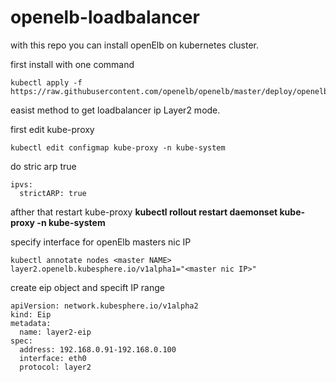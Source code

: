 # openelb-loadbalancer

with this repo you can install openElb on kubernetes cluster.

first install with one command 

```
kubectl apply -f https://raw.githubusercontent.com/openelb/openelb/master/deploy/openelb.yaml
```

easist method to get loadbalancer ip Layer2 mode.

first edit kube-proxy

```
kubectl edit configmap kube-proxy -n kube-system
```
do stric arp true

```
ipvs:
  strictARP: true
```

afther that restart kube-proxy **kubectl rollout restart daemonset kube-proxy -n kube-system**

specify interface for openElb masters nic IP

```
kubectl annotate nodes <master NAME> layer2.openelb.kubesphere.io/v1alpha1="<master nic IP>"
```

create eip object and specift IP range

```
apiVersion: network.kubesphere.io/v1alpha2
kind: Eip
metadata:
  name: layer2-eip
spec:
  address: 192.168.0.91-192.168.0.100
  interface: eth0
  protocol: layer2
```


